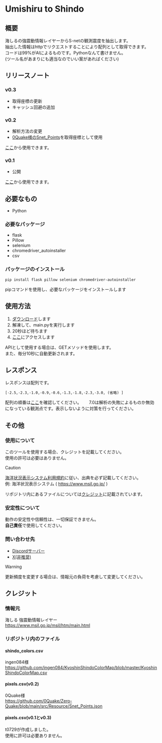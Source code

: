 # Umishiru to Shindo
## 概要
海しるの強震動情報レイヤーからS-netの観測震度を抽出します。  
抽出した情報はhttpでリクエストすることにより配列として取得できます。  
コードは99%がAIによるものです。Pythonなんて書けません。  
(ツール名があまりにも適当なのでいい案があればください)
## リリースノート
### v0.3
- 取得座標の更新
- キャッシュ回避の追加
### v0.2
- 解析方法の変更  
- [0Quake様のSnet_Points](https://github.com/0Quake/Zero-Quake/blob/main/src/Resource/Snet_Points.json)を取得座標として使用

[ここ](https://github.com/t0729/umishiru-snet-shindo/tree/4c5e7799dc045601b93b20a7061100df251b765f)から使用できます。
### v0.1
- 公開

[ここ](https://github.com/t0729/umishiru-snet-shindo/tree/c01c4ba50242311ca269c08ffd168a8b4d561031)から使用できます。
## 必要なもの
- Python
### 必要なパッケージ
- flask
- Pillow
- selenium
- chromedriver_autoinstaller
- csv
### パッケージのインストール
```
pip install flask pillow selenium chromedriver-autoinstaller
```
pipコマンドを使用し、必要なパッケージをインストールします  
## 使用方法
1. [ダウンロード](https://github.com/t0729/umishiru-snet-shindo/archive/refs/heads/main.zip)します
2. 解凍して、main.pyを実行します
3. 20秒ほど待ちます
4. [ここ](http://127.0.0.1:5000/shindo)にアクセスします  

APIとして使用する場合は、GETメソッドを使用します。  
また、毎分10秒に自動更新されます。
## レスポンス
レスポンスは配列です。  
```
[-2.5,-2.3,-1.0,-0.9,-0.6,-1.3,-1.8,-2.3,-3.0, (省略) ]
```
配列の順番は[ここ](https://github.com/t0729/umishiru-snet-shindo/blob/main/pixels.csv)を確認してください。　　
7.0は解析の失敗によるものか無効になっている観測点です。表示しないように対策を行ってください。
## その他
### 使用について
このツールを使用する場合、クレジットを記載してください。  
使用の許可は必要はありません。  
>[!CAUTION]
>[海洋状況表示システム利用規約](https://www.msil.go.jp/msil/Data/kiyaku_ja.pdf)に従い、出典を必ず記載してください。  
>例: 海洋状況表示システム ( https://www.msil.go.jp/ )

リポジトリ内にあるファイルについては[クレジット](https://github.com/t0729/umishiru-snet-shindo/tree/c01c4ba50242311ca269c08ffd168a8b4d561031)に記載されています。
### 安定性について
動作の安定性や信頼性は、一切保証できません。  
**自己責任**で使用してください。  
### 問い合わせ先
- [Discordサーバー](https://discord.gg/R6QeB53AdK)
- [X(非推奨)](https://x.com/cat_t0729)
>[!WARNING]
>更新頻度を変更する場合は、情報元の負荷を考慮して変更してください。
## クレジット
### 情報元
海しる 強震動情報レイヤー  
https://www.msil.go.jp/msil/htm/main.html
### リポジトリ内のファイル
#### shindo_colors.csv
ingen084様  
https://github.com/ingen084/KyoshinShindoColorMap/blob/master/KyoshinShindoColorMap.csv
#### pixels.csv(v0.2)
0Quake様  
https://github.com/0Quake/Zero-Quake/blob/main/src/Resource/Snet_Points.json
#### pixels.csv(v0.1とv0.3)
t0729が作成しました。  
使用に許可は必要ありません。

